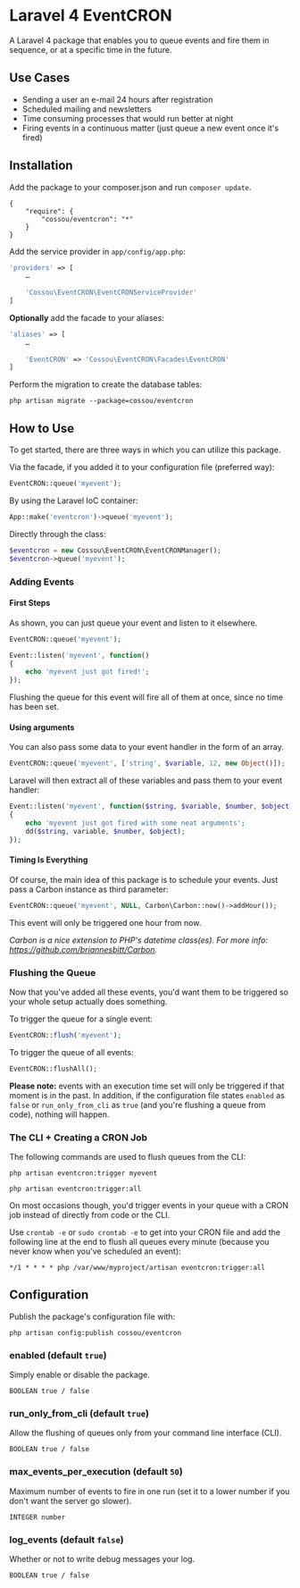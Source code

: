 # Laravel 4 EventCRON

A Laravel 4 package that enables you to queue events and fire them in sequence, or at a specific time in the future.


## Use Cases

- Sending a user an e-mail 24 hours after registration
- Scheduled mailing and newsletters
- Time consuming processes that would run better at night
- Firing events in a continuous matter (just queue a new event once it's fired)


## Installation

Add the package to your composer.json and run `composer update`.

```
{
	"require": {
		"cossou/eventcron": "*"
	}
}
```

Add the service provider in `app/config/app.php`:

```php
'providers' => [
	…
	
	'Cossou\EventCRON\EventCRONServiceProvider'
]
```

__Optionally__ add the facade to your aliases:

```php
'aliases' => [
	…
	
	'EventCRON' => 'Cossou\EventCRON\Facades\EventCRON'
]
```

Perform the migration to create the database tables:

```
php artisan migrate --package=cossou/eventcron
```


## How to Use

To get started, there are three ways in which you can utilize this package.

Via the facade, if you added it to your configuration file (preferred way):

```php
EventCRON::queue('myevent');
```

By using the Laravel IoC container:

```php
App::make('eventcron')->queue('myevent');
```

Directly through the class:

```php
$eventcron = new Cossou\EventCRON\EventCRONManager();
$eventcron->queue('myevent');
```


### Adding Events

#### First Steps

As shown, you can just queue your event and listen to it elsewhere.

```php
EventCRON::queue('myevent');
```

```php
Event::listen('myevent', function()
{
	echo 'myevent just got fired!';
});
```

Flushing the queue for this event will fire all of them at once, since no time has been set.


#### Using arguments

You can also pass some data to your event handler in the form of an array.

```php
EventCRON::queue('myevent', ['string', $variable, 12, new Object()]);
```

Laravel will then extract all of these variables and pass them to your event handler:

```php
Event::listen('myevent', function($string, $variable, $number, $object)
{
	echo 'myevent just got fired with some neat arguments';
	dd($string, variable, $number, $object);
});
```


#### Timing Is Everything

Of course, the main idea of this package is to schedule your events. Just pass a Carbon instance as third parameter:

```php
EventCRON::queue('myevent', NULL, Carbon\Carbon::now()->addHour());
```

This event will only be triggered one hour from now.

_Carbon is a nice extension to PHP's datetime class(es). For more info: https://github.com/briannesbitt/Carbon._


### Flushing the Queue

Now that you've added all these events, you'd want them to be triggered so your whole setup actually does something.

To trigger the queue for a single event:

```php
EventCRON::flush('myevent');
```

To trigger the queue of all events:

```php
EventCRON::flushAll();
```

__Please note:__ events with an execution time set will only be triggered if that moment is in the past. In addition, if the configuration file states `enabled` as `false` or `run_only_from_cli` as `true` (and you're flushing a queue from code), nothing will happen.


### The CLI + Creating a CRON Job

The following commands are used to flush queues from the CLI:

```
php artisan eventcron:trigger myevent
```

```
php artisan eventcron:trigger:all
```

On most occasions though, you'd trigger events in your queue with a CRON job instead of directly from code or the CLI.

Use `crontab -e` or `sudo crontab -e` to get into your CRON file and add the following line at the end to flush all queues every minute (because you never know when you've scheduled an event):

```
*/1 * * * * php /var/www/myproject/artisan eventcron:trigger:all
```


## Configuration

Publish the package's configuration file with:

```
php artisan config:publish cossou/eventcron
```

### enabled (default `true`)

Simply enable or disable the package.

	BOOLEAN true / false
	
### run_only_from_cli (default `true`)

Allow the flushing of queues only from your command line interface (CLI).

	BOOLEAN true / false
	
### max_events_per_execution (default `50`)

Maximum number of events to fire in one run (set it to a lower number if you don't want the server go slower).

	INTEGER number

### log_events (default `false`)

Whether or not to write debug messages your log.

	BOOLEAN true / false